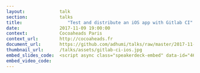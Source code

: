 ```yaml
---
layout:             talk
section:            talks
title:  	           "Test and distribute an iOS app with Gitlab CI"
date:               2017-11-09 19:00:00
context:            Cocoaheads Paris
context_url:        http://cocoaheads.fr
document_url:       https://github.com/adhumi/talks/raw/master/2017-11-gitlab-ci-ios/gitlab-ci-ios.pdf
thumbnail_url:      /talks/assets/gitlab-ci-ios.jpg
embed_slides_code:  <script async class="speakerdeck-embed" data-id="46689430abac44709a2d2b9efb381959" data-ratio="1.77777777777778" src="//speakerdeck.com/assets/embed.js"></script>
embed_video_code:   
---
```


